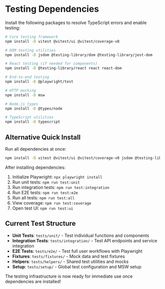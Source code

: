 # Testing Dependencies

Install the following packages to resolve TypeScript errors and enable testing:

```bash
# Core testing framework
npm install -D vitest @vitest/ui @vitest/coverage-v8

# DOM testing utilities
npm install -D jsdom @testing-library/dom @testing-library/jest-dom

# React testing (if needed for components)
npm install -D @testing-library/react react react-dom

# End-to-end testing
npm install -D @playwright/test

# HTTP mocking
npm install -D msw

# Node.js types
npm install -D @types/node

# TypeScript utilities
npm install -D typescript
```

## Alternative Quick Install

Run all dependencies at once:

```bash
npm install -D vitest @vitest/ui @vitest/coverage-v8 jsdom @testing-library/dom @testing-library/jest-dom @testing-library/react react react-dom @playwright/test msw @types/node typescript
```

After installing dependencies:

1. Initialize Playwright: `npx playwright install`
2. Run unit tests: `npm run test:unit`
3. Run integration tests: `npm run test:integration`
4. Run E2E tests: `npm run test:e2e`
5. Run all tests: `npm run test:all`
6. View coverage: `npm run test:coverage`
7. Open test UI: `npm run test:ui`

## Current Test Structure

- **Unit Tests**: `tests/unit/` - Test individual functions and components
- **Integration Tests**: `tests/integration/` - Test API endpoints and service integration
- **E2E Tests**: `tests/e2e/` - Test full user workflows with Playwright
- **Fixtures**: `tests/fixtures/` - Mock data and test fixtures
- **Helpers**: `tests/helpers/` - Shared test utilities and mocks
- **Setup**: `tests/setup/` - Global test configuration and MSW setup

The testing infrastructure is now ready for immediate use once dependencies are installed!
